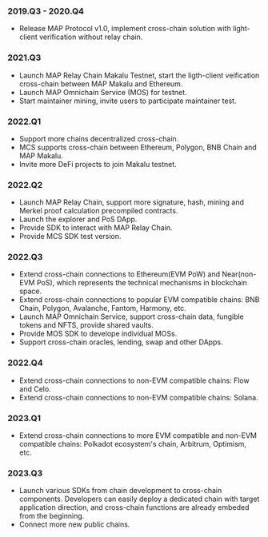 ### 2019.Q3 - 2020.Q4

- Release MAP Protocol v1.0, implement cross-chain solution with light-client verification without relay chain.

### 2021.Q3

- Launch MAP Relay Chain Makalu Testnet, start the ligth-client veification cross-chain between MAP Makalu and Ethereum.
- Launch MAP Omnichain Service (MOS) for testnet.
- Start maintainer mining, invite users to participate maintainer test.

### 2022.Q1

- Support more chains decentralized cross-chain.
- MCS supports cross-chain between Ethereum, Polygon, BNB Chain and MAP Makalu.
- Invite more DeFi projects to join Makalu testnet.

### 2022.Q2

- Launch MAP Relay Chain, support more signature, hash, mining and Merkel proof calculation precompiled contracts.
- Launch the explorer and PoS DApp.
- Provide SDK to interact with MAP Relay Chain.
- Provide MCS SDK test version.

### 2022.Q3

- Extend cross-chain connections to Ethereum(EVM PoW) and Near(non-EVM PoS), which represents the technical mechanisms in blockchain space.
- Extend cross-chain connections to popular EVM compatible chains: BNB Chain, Polygon, Avalanche, Fantom, Harmony, etc.
- Launch MAP Omnichain Service, support cross-chain data, fungible tokens and NFTS, provide shared vaults.
- Provide MOS SDK to develope individual MOSs.
- Support cross-chain oracles, lending, swap and other DApps.

### 2022.Q4

- Extend cross-chain connections to non-EVM compatible chains: Flow and Celo.
- Extend cross-chain connections to non-EVM compatible chains: Solana. 

### 2023.Q1
- Extend cross-chain connections to more EVM compatible and non-EVM compatible chains: Polkadot ecosystem's chain, Arbitrum, Optimism, etc.


### 2023.Q3

- Launch various SDKs from chain development to cross-chain components. Developers can easily deploy a dedicated chain with target application direction, and cross-chain functions are already embeded from the beginning. 
- Connect more new public chains.


